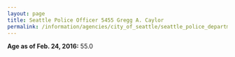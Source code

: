 ```yaml
---
layout: page
title: Seattle Police Officer 5455 Gregg A. Caylor
permalink: /information/agencies/city_of_seattle/seattle_police_department/copbook/5455/
---
```


**Age as of Feb. 24, 2016:** 55.0
